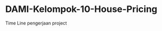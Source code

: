 # DAMI-Kelompok-10-House-Pricing
<a herf ="https://docs.google.com/spreadsheets/d/1x5cRwfCdQ-VeKbCGw7w45HaMm5xAD5LUJSjyQPg3sTc/edit?usp=sharing"> Time Line </a> pengerjaan project
